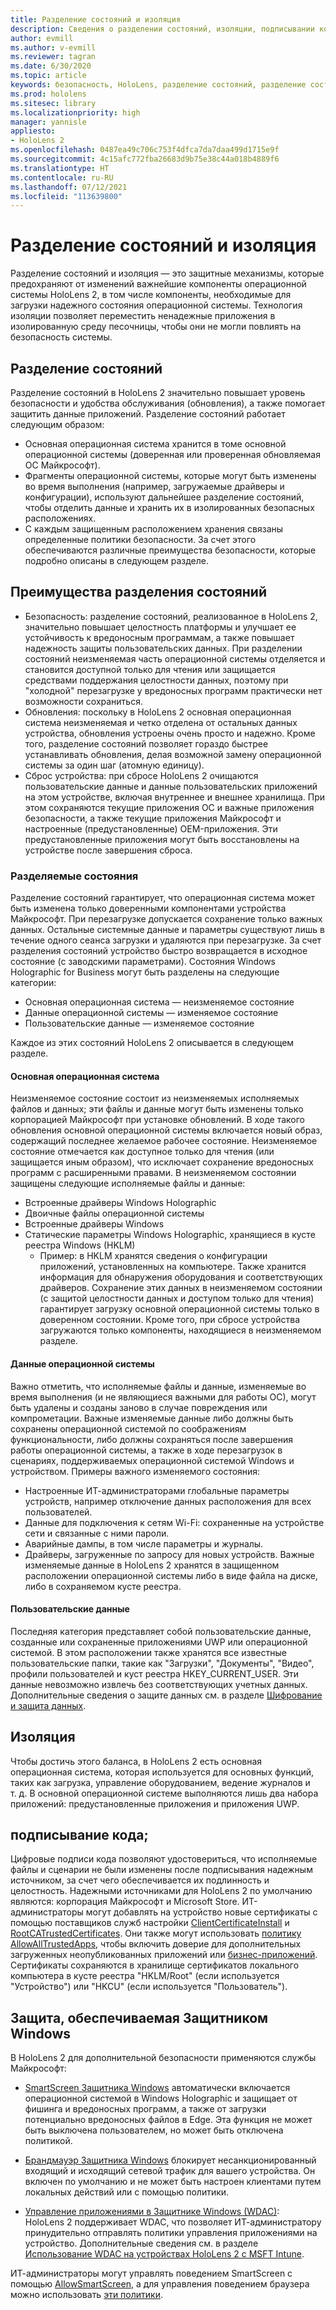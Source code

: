 ```yaml
---
title: Разделение состояний и изоляция
description: Сведения о разделении состояний, изоляции, подписывании кода и приложениях Защитника на устройстве смешанной реальности HoloLens 2.
author: evmill
ms.author: v-evmill
ms.reviewer: tagran
ms.date: 6/30/2020
ms.topic: article
keywords: безопасность, HoloLens, разделение состояний, разделение состояний и изоляция, HoloLens 2, безопасность HoloLens 2, обзор безопасности, архитектура безопасности, архитектура, архитектура HoloLens 2
ms.prod: hololens
ms.sitesec: library
ms.localizationpriority: high
manager: yannisle
appliesto:
- HoloLens 2
ms.openlocfilehash: 0487ea49c706c753f4dfca7da7daa499d1715e9f
ms.sourcegitcommit: 4c15afc772fba26683d9b75e38c44a018b4889f6
ms.translationtype: HT
ms.contentlocale: ru-RU
ms.lasthandoff: 07/12/2021
ms.locfileid: "113639800"
---
```

# <a name="state-separation-and-isolation"></a>Разделение состояний и изоляция

Разделение состояний и изоляция — это защитные механизмы, которые предохраняют от изменений важнейшие компоненты операционной системы HoloLens 2, в том числе компоненты, необходимые для загрузки надежного состояния операционной системы. Технология изоляции позволяет переместить ненадежные приложения в изолированную среду песочницы, чтобы они не могли повлиять на безопасность системы.

## <a name="state-separation"></a>Разделение состояний

Разделение состояний в HoloLens 2 значительно повышает уровень безопасности и удобства обслуживания (обновления), а также помогает защитить данные приложений.  Разделение состояний работает следующим образом:
  * Основная операционная система хранится в томе основной операционной системы (доверенная или проверенная обновляемая ОС Майкрософт).
  * Фрагменты операционной системы, которые могут быть изменены во время выполнения (например, загружаемые драйверы и конфигурации), используют дальнейшее разделение состояний, чтобы отделить данные и хранить их в изолированных безопасных расположениях.
  * С каждым защищенным расположением хранения связаны определенные политики безопасности. За счет этого обеспечиваются различные преимущества безопасности, которые подробно описаны в следующем разделе.

## <a name="state-separation-benefits"></a>Преимущества разделения состояний

  * Безопасность: разделение состояний, реализованное в HoloLens 2, значительно повышает целостность платформы и улучшает ее устойчивость к вредоносным программам, а также повышает надежность защиты пользовательских данных. При разделении состояний неизменяемая часть операционной системы отделяется и становится доступной только для чтения или защищается средствами поддержания целостности данных, поэтому при "холодной" перезагрузке у вредоносных программ практически нет возможности сохраниться. 
  * Обновления: поскольку в HoloLens 2 основная операционная система неизменяемая и четко отделена от остальных данных устройства, обновления устроены очень просто и надежно.  Кроме того, разделение состояний позволяет гораздо быстрее устанавливать обновления, делая возможной замену операционной системы за один шаг (атомную единицу).
  * Сброс устройства: при сбросе HoloLens 2 очищаются пользовательские данные и данные пользовательских приложений на этом устройстве, включая внутреннее и внешнее хранилища. При этом сохраняются текущие приложения ОС и важные приложения безопасности, а также текущие приложения Майкрософт и настроенные (предустановленные) OEM-приложения. Эти предустановленные приложения могут быть восстановлены на устройстве после завершения сброса.

### <a name="state-separation-states"></a>Разделяемые состояния

Разделение состояний гарантирует, что операционная система может быть изменена только доверенными компонентами устройства Майкрософт. При перезагрузке допускается сохранение только важных данных. Остальные системные данные и параметры существуют лишь в течение одного сеанса загрузки и удаляются при перезагрузке. За счет разделения состояний устройство быстро возвращается в исходное состояние (с заводскими параметрами). Состояния Windows Holographic for Business могут быть разделены на следующие категории:
  * Основная операционная система — неизменяемое состояние
  * Данные операционной системы — изменяемое состояние 
  * Пользовательские данные — изменяемое состояние

Каждое из этих состояний HoloLens 2 описывается в следующем разделе.

#### <a name="core-operating-system"></a>Основная операционная система

Неизменяемое состояние состоит из неизменяемых исполняемых файлов и данных; эти файлы и данные могут быть изменены только корпорацией Майкрософт при установке обновлений. В ходе такого обновления основной операционной системы включается новый образ, содержащий последнее желаемое рабочее состояние.
Неизменяемое состояние отмечается как доступное только для чтения (или защищается иным образом), что исключает сохранение вредоносных программ с расширенными правами. В неизменяемом состоянии защищены следующие исполняемые файлы и данные:
  * Встроенные драйверы Windows Holographic
  * Двоичные файлы операционной системы
  * Встроенные драйверы Windows
  * Статические параметры Windows Holographic, хранящиеся в кусте реестра Windows (HKLM)
    * Пример: в HKLM хранятся сведения о конфигурации приложений, установленных на компьютере. Также хранится информация для обнаружения оборудования и соответствующих драйверов.
Сохранение этих данных в неизменяемом состоянии (с защитой целостности данных и доступом только для чтения) гарантирует загрузку основной операционной системы только в доверенном состоянии. Кроме того, при сбросе устройства загружаются только компоненты, находящиеся в неизменяемом разделе. 

#### <a name="operating-system-data"></a>Данные операционной системы 

Важно отметить, что исполняемые файлы и данные, изменяемые во время выполнения (и не являющиеся важными для работы ОС), могут быть удалены и созданы заново в случае повреждения или компрометации. Важные изменяемые данные либо должны быть сохранены операционной системой по соображениям функциональности, либо должны сохраняться после завершения работы операционной системы, а также в ходе перезагрузок в сценариях, поддерживаемых операционной системой Windows и устройством. Примеры важного изменяемого состояния:
  * Настроенные ИТ-администраторами глобальные параметры устройств, например отключение данных расположения для всех пользователей.
  * Данные для подключения к сетям Wi-Fi: сохраненные на устройстве сети и связанные с ними пароли.
  * Аварийные дампы, в том числе параметры и журналы.
  * Драйверы, загруженные по запросу для новых устройств.
Важные изменяемые данные в HoloLens 2 хранятся в защищенном расположении операционной системы либо в виде файла на диске, либо в сохраняемом кусте реестра.

#### <a name="user-data"></a>Пользовательские данные

Последняя категория представляет собой пользовательские данные, созданные или сохраненные приложениями UWP или операционной системой. В этом расположении также хранятся все известные пользовательские папки, такие как "Загрузки", "Документы", "Видео", профили пользователей и куст реестра HKEY_CURRENT_USER. Эти данные невозможно извлечь без соответствующих учетных данных. Дополнительные сведения о защите данных см. в разделе [Шифрование и защита данных](security-encryption-data-protection.md).

##  <a name="isolation"></a>Изоляция

Чтобы достичь этого баланса, в HoloLens 2 есть основная операционная система, которая используется для основных функций, таких как загрузка, управление оборудованием, ведение журналов и т. д. В основной операционной системе выполняются лишь два набора приложений: предустановленные приложения и приложения UWP.

## <a name="code-signing"></a>подписывание кода;

Цифровые подписи кода позволяют удостовериться, что исполняемые файлы и сценарии не были изменены после подписывания надежным источником, за счет чего обеспечивается их подлинность и целостность. Надежными источниками для HoloLens 2 по умолчанию являются: корпорация Майкрософт и Microsoft Store. ИТ-администраторы могут добавлять на устройство новые сертификаты с помощью поставщиков служб настройки [ClientCertificateInstall](/windows/client-management/mdm/clientcertificateinstall-csp) и [RootCATrustedCertificates](/windows/client-management/mdm/rootcacertificates-csp). Они также могут использовать [политику AllowAllTrustedApps](/windows/client-management/mdm/policy-csp-applicationmanagement#applicationmanagement-allowalltrustedapps), чтобы включить доверие для дополнительных загруженных неопубликованных приложений или [бизнес-приложений](/intune/apps/lob-apps-windows). Сертификаты сохраняются в хранилище сертификатов локального компьютера в кусте реестра "HKLM/Root" (если используется "Устройство") или "HKCU" (если используется "Пользователь").

## <a name="defender-protections"></a>Защита, обеспечиваемая Защитником Windows
В HoloLens 2 для дополнительной безопасности применяются службы Майкрософт:

* [SmartScreen Защитника Windows](/windows/security/threat-protection/microsoft-defender-smartscreen/microsoft-defender-smartscreen-overview) автоматически включается операционной системой в Windows Holographic и защищает от фишинга и вредоносных программ, а также от загрузки потенциально вредоносных файлов в Edge. Эта функция не может быть выключена пользователем, но может быть отключена политикой.

* [Брандмауэр Защитника Windows](/windows/security/threat-protection/windows-firewall/windows-firewall-with-advanced-security) блокирует несанкционированный входящий и исходящий сетевой трафик для вашего устройства. Он включен по умолчанию и не может быть настроен клиентами путем локальных действий или с помощью политики. 

* [Управление приложениями в Защитнике Windows (WDAC)](/windows/security/threat-protection/windows-defender-application-control/wdac-and-applocker-overview): HoloLens 2 поддерживает WDAC, что позволяет ИТ-администратору принудительно отправлять политики управления приложениями на устройство. Дополнительные сведения см. в разделе [Использование WDAC на устройствах HoloLens 2 с MSFT Intune](/mem/intune/configuration/custom-profile-hololens). 

ИТ-администраторы могут управлять поведением SmartScreen с помощью [AllowSmartScreen](/windows/client-management/mdm/policy-csp-browser#browser-allowsmartscreen), а для управления поведением браузера можно использовать [эти политики](/windows/client-management/mdm/policy-csps-supported-by-hololens2). 

